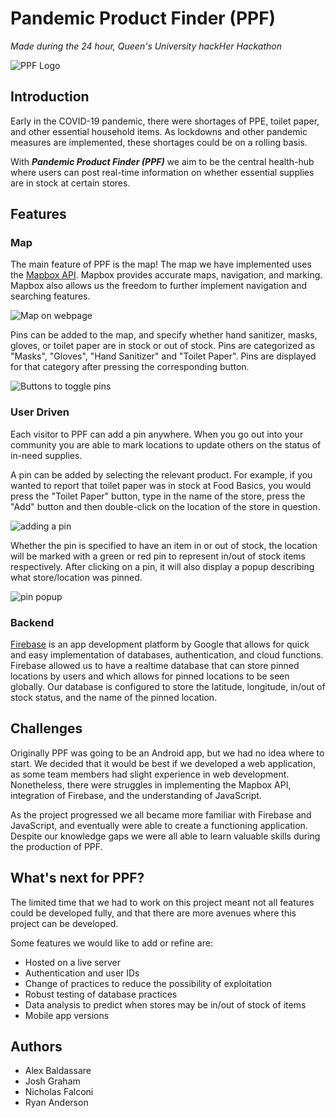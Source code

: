 # Pandemic Product Finder (PPF)
*Made during the 24 hour, Queen's University hackHer Hackathon*

![PPF Logo](https://i.imgur.com/ItjQPx7.png)

## Introduction
Early in the COVID-19 pandemic, there were shortages of PPE, toilet paper, and other essential household items. As lockdowns and other pandemic measures are implemented, these shortages could be on a rolling basis.

With ***Pandemic Product Finder (PPF)*** we aim to be the central health-hub where users can post real-time information on whether essential supplies are in stock at certain stores.

## Features
### Map
The main feature of PPF is the map! The map we have implemented uses the [Mapbox API](https://www.mapbox.com/). Mapbox provides accurate maps, navigation, and marking. Mapbox also allows us the freedom to further implement navigation and searching features.

![Map on webpage](https://i.imgur.com/4bXN4IK.png)

Pins can be added to the map, and specify whether hand sanitizer, masks, gloves, or toilet paper are in stock or out of stock. Pins are categorized as "Masks", "Gloves", "Hand Sanitizer" and "Toilet Paper". Pins are displayed for that category after pressing the corresponding button.

![Buttons to toggle pins](https://i.imgur.com/byLrmLB.png)

### User Driven
Each visitor to PPF can add a pin anywhere. When you go out into your community you are able to mark locations to update others on the status of in-need supplies. 

A pin can be added by selecting the relevant product. For example, if you wanted to report that toilet paper was in stock at Food Basics, you would press the "Toilet Paper" button, type in the name of the store, press the "Add" button and then double-click on the location of the store in question. 

![adding a pin](https://i.imgur.com/DII8Y2l.png)

Whether the pin is specified to have an item in or out of stock, the location will be marked with a green or red pin to represent in/out of stock items respectively. After clicking on a pin, it will also display a popup describing what store/location was pinned.

![pin popup](https://i.imgur.com/z1v5f6M.png)

### Backend
[Firebase](https://firebase.google.com/) is an app development platform by Google that allows for quick and easy implementation of databases, authentication, and cloud functions. Firebase allowed us to have a realtime database that can store pinned locations by users and which allows for pinned locations to be seen globally. Our database is configured to store the latitude, longitude, in/out of stock status, and the name of the pinned location.

## Challenges
Originally PPF was going to be an Android app, but we had no idea where to start. We decided that it would be best if we developed a web application, as some team members had slight experience in web development. Nonetheless, there were struggles in implementing the Mapbox API, integration of Firebase, and the understanding of JavaScript.

As the project progressed we all became more familiar with Firebase and JavaScript, and eventually were able to create a functioning application. Despite our knowledge gaps we were all able to learn valuable skills during the production of PPF.  

## What's next for PPF?
The limited time that we had to work on this project meant not all features could be developed fully, and that there are more avenues where this project can be developed.

Some features we would like to add or refine are:
* Hosted on a live server
* Authentication and user IDs
* Change of practices to reduce the possibility of exploitation
* Robust testing of database practices
* Data analysis to predict when stores may be in/out of stock of items
* Mobile app versions

## Authors
* Alex Baldassare
* Josh Graham
* Nicholas Falconi
* Ryan Anderson